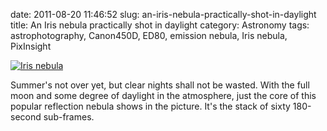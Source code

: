 date: 2011-08-20 11:46:52
slug: an-iris-nebula-practically-shot-in-daylight
title: An Iris nebula practically shot in daylight
category: Astronomy
tags: astrophotography, Canon450D, ED80, emission nebula, Iris nebula, PixInsight

[![][1]][1]

Summer's not over yet, but clear nights shall not be wasted. With
the full moon and some degree of daylight in the atmosphere, just the core of
this popular reflection nebula shows in the picture. It's the stack of sixty
180-second sub-frames.

[1]: |filename|/images/2011_daylight_iris.jpg "Iris nebula"
